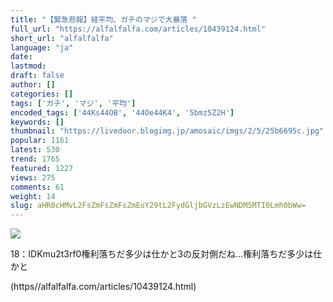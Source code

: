 ```yaml
---
title: "【緊急悲報】経平均、ガチのマジで大暴落 "
full_url: "https://alfalfalfa.com/articles/10439124.html"
short_url: "alfalfalfa"
language: "ja"
date: 
lastmod: 
draft: false
author: []
categories: []
tags: ['ガチ', 'マジ', '平均']
encoded_tags: ['44Ks44OB', '44Oe44K4', '5bmz5Z2H']
keywords: []
thumbnail: "https://livedoor.blogimg.jp/amosaic/imgs/2/5/25b6695c.jpg"
popular: 1161
latest: 530
trend: 1765
featured: 1227
views: 275
comments: 61
weight: 14
slug: aHR0cHMvL2FsZmFsZmFsZmEuY29tL2FydGljbGVzLzEwNDM5MTI0Lmh0bWw=
---
```


![](https://livedoor.blogimg.jp/amosaic/imgs/2/5/25b6695c.jpg)

18：IDKmu2t3rf0権利落ちだ多少は仕かと3の反対側だね…権利落ちだ多少は仕かと

(https//alfalfalfa.com/articles/10439124.html)
